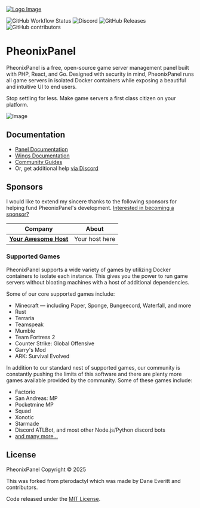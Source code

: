 [![Logo Image](https://cdn.pheonixpanel.io/logos/new/pheonixpanel_logo.png)](https://pheonixpanel.io)

![GitHub Workflow Status](https://img.shields.io/github/actions/workflow/status/pterodactyl/panel/ci.yaml?label=Tests&style=for-the-badge&branch=1.0-develop)
![Discord](https://img.shields.io/discord/122900397965705216?label=Discord&logo=Discord&logoColor=white&style=for-the-badge)
![GitHub Releases](https://img.shields.io/github/downloads/pterodactyl/panel/latest/total?style=for-the-badge)
![GitHub contributors](https://img.shields.io/github/contributors/pterodactyl/panel?style=for-the-badge)

# PheonixPanel

PheonixPanel is a free, open-source game server management panel built with PHP, React, and Go. Designed with security
in mind, PheonixPanel runs all game servers in isolated Docker containers while exposing a beautiful and intuitive
UI to end users.

Stop settling for less. Make game servers a first class citizen on your platform.

![Image](https://cdn.pheonixpanel.io/site-assets/pheonixpanel_v1_demo.gif)

## Documentation

* [Panel Documentation](https://pheonixpanel.io/panel/1.0/getting_started.html)
* [Wings Documentation](https://pheonixpanel.io/wings/1.0/installing.html)
* [Community Guides](https://pheonixpanel.io/community/about.html)
* Or, get additional help [via Discord](https://discord.gg/vGDvr74q)

## Sponsors

I would like to extend my sincere thanks to the following sponsors for helping fund PheonixPanel's development.
[Interested in becoming a sponsor?](https://github.com/sponsors/matthewpi)

| Company                                                                           | About                                                                                                                                                                                                                                           |
|-----------------------------------------------------------------------------------|-------------------------------------------------------------------------------------------------------------------------------------------------------------------------------------------------------------------------------------------------|
| [**Your Awesome Host**](https://google.com/)                         | Your host here

### Supported Games

PheonixPanel supports a wide variety of games by utilizing Docker containers to isolate each instance. This gives
you the power to run game servers without bloating machines with a host of additional dependencies.

Some of our core supported games include:

* Minecraft — including Paper, Sponge, Bungeecord, Waterfall, and more
* Rust
* Terraria
* Teamspeak
* Mumble
* Team Fortress 2
* Counter Strike: Global Offensive
* Garry's Mod
* ARK: Survival Evolved

In addition to our standard nest of supported games, our community is constantly pushing the limits of this software
and there are plenty more games available provided by the community. Some of these games include:

* Factorio
* San Andreas: MP
* Pocketmine MP
* Squad
* Xonotic
* Starmade
* Discord ATLBot, and most other Node.js/Python discord bots
* [and many more...](https://github.com/phoenixpanel/eggs)

## License

PheonixPanel Copyright © 2025

This was forked from pterodactyl which was made by Dane Everitt and contributors.

Code released under the [MIT License](./LICENSE.md).
